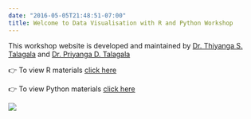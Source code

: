 ```yaml
---
date: "2016-05-05T21:48:51-07:00"
title: Welcome to Data Visualisation with R and Python Workshop
---
```


This workshop website is developed and maintained by [Dr. Thiyanga S. Talagala](https://thiyanga.netlify.app/) and [Dr. Priyanga D. Talagala](https://prital.netlify.app/)

👉 To view R materials [click here](https://rdataviz.netlify.app/)


👉 To view Python materials [click here](https://pythonviz.netlify.app/)



![](/workshop.jpeg)